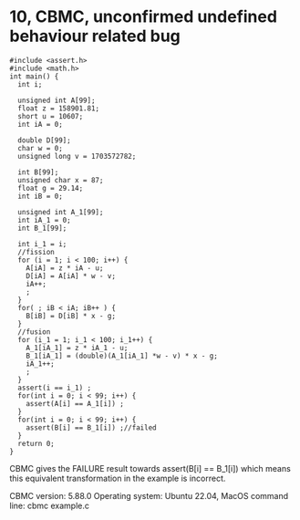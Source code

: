 # 10, CBMC, unconfirmed undefined behaviour related bug
```
#include <assert.h>
#include <math.h>
int main() {
  int i;
  
  unsigned int A[99];
  float z = 158901.81;
  short u = 10607;
  int iA = 0;
  
  double D[99];
  char w = 0;
  unsigned long v = 1703572782;
  
  int B[99];
  unsigned char x = 87;
  float g = 29.14;
  int iB = 0;
  
  unsigned int A_1[99];
  int iA_1 = 0;
  int B_1[99];
  
  int i_1 = i;
  //fission
  for (i = 1; i < 100; i++) {
  	A[iA] = z * iA - u;
  	D[iA] = A[iA] * w - v;
  	iA++;
    ;
  }
  for( ; iB < iA; iB++ ) {
  	B[iB] = D[iB] * x - g;
  }
  //fusion
  for (i_1 = 1; i_1 < 100; i_1++) {
  	A_1[iA_1] = z * iA_1 - u;
  	B_1[iA_1] = (double)(A_1[iA_1] *w - v) * x - g;
  	iA_1++;
    ;
  }
  assert(i == i_1) ;
  for(int i = 0; i < 99; i++) {
  	assert(A[i] == A_1[i]) ;
  }
  for(int i = 0; i < 99; i++) {
  	assert(B[i] == B_1[i]) ;//failed
  }
  return 0;
}
```
CBMC gives the FAILURE result towards assert(B[i] == B_1[i]) which means 
this equivalent transformation in the example is incorrect. 

CBMC version: 5.88.0
Operating system: Ubuntu 22.04, MacOS
command line: cbmc example.c
